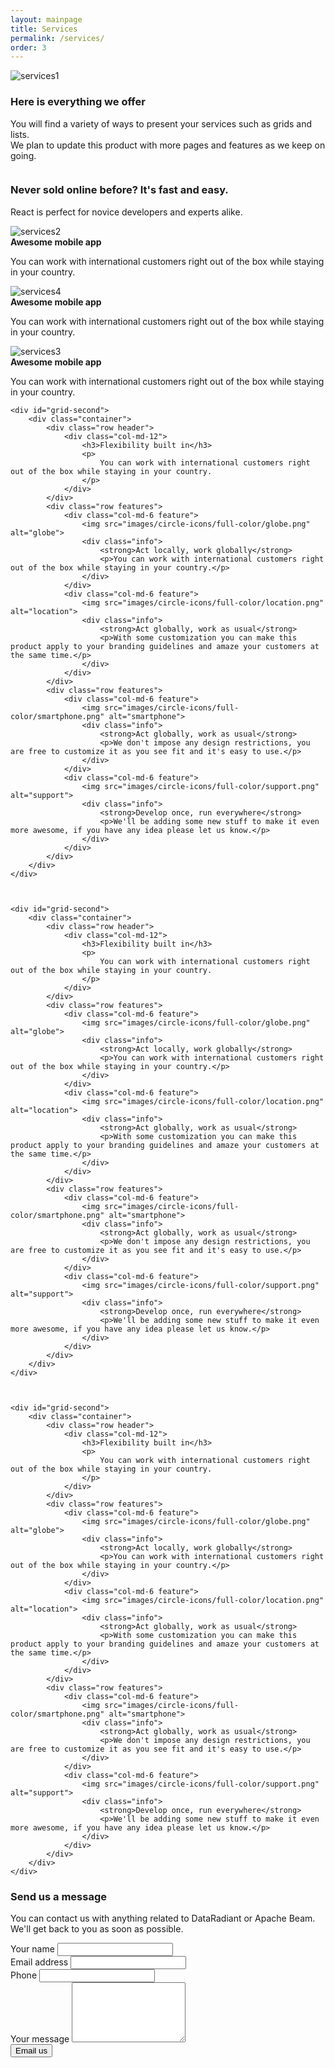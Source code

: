 ```yaml
---
layout: mainpage
title: Services
permalink: /services/
order: 3
---
```

<div id="services">
	<div id="hero">
		<div class="container">
			<div class="row" style="overflow:hidden;">
				<div class="col-md-6 image">
					<img src="images/services1.png" class="img-responsive animated fadeInUp" alt="services1">
				</div>
				<div class="col-md-6 info">
					<h3>Here is everything we offer</h3>
					<p>
						You will find a variety of ways to present your services such as grids and lists.
						<br>
						We plan to update this product with more pages and features as we keep on going.
					</p>
				</div>
			</div>
		</div>
	</div>
	<div id="grid-first">
		<div class="container">
			<div class="row header">
				<h3>Never sold online before? It's fast and easy.</h3>
				<p>
					React is perfect for novice developers and experts alike.
				</p>
			</div>
			<div class="row sections">
				<div class="col-md-4">
					<div class="section">
						<div class="pic">
							<img src="images/services2.png" class="img-responsive" alt="services2">
						</div>
						<div class="info">
							<strong>Awesome mobile app</strong>
							<p>
								You can work with international customers right out of the box while staying in your country.
							</p>
						</div>
					</div>
				</div>
				<div class="col-md-4">
					<div class="section">
						<div class="pic">
							<img src="images/services4.png" class="img-responsive" alt="services4">
						</div>
						<div class="info">
							<strong>Awesome mobile app</strong>
							<p>
								You can work with international customers right out of the box while staying in your country.
							</p>
						</div>
					</div>
				</div>
				<div class="col-md-4">
					<div class="section">
						<div class="pic">
							<img src="images/services3.png" class="img-responsive" alt="services3">
						</div>
						<div class="info">
							<strong>Awesome mobile app</strong>
							<p>
								You can work with international customers right out of the box while staying in your country.
							</p>
						</div>
					</div>
				</div>
			</div>
		</div>
	</div>

	<div id="grid-second">
		<div class="container">
			<div class="row header">
				<div class="col-md-12">
					<h3>Flexibility built in</h3>
					<p>
						You can work with international customers right out of the box while staying in your country.
					</p>
				</div>
			</div>
			<div class="row features">
				<div class="col-md-6 feature">
					<img src="images/circle-icons/full-color/globe.png" alt="globe">
					<div class="info">
						<strong>Act locally, work globally</strong>
						<p>You can work with international customers right out of the box while staying in your country.</p>
					</div>
				</div>
				<div class="col-md-6 feature">
					<img src="images/circle-icons/full-color/location.png" alt="location">
					<div class="info">
						<strong>Act globally, work as usual</strong>
						<p>With some customization you can make this product apply to your branding guidelines and amaze your customers at the same time.</p>
					</div>
				</div>
			</div>
			<div class="row features">
				<div class="col-md-6 feature">
					<img src="images/circle-icons/full-color/smartphone.png" alt="smartphone">
					<div class="info">
						<strong>Act globally, work as usual</strong>
						<p>We don't impose any design restrictions, you are free to customize it as you see fit and it's easy to use.</p>
					</div>
				</div>
				<div class="col-md-6 feature">
					<img src="images/circle-icons/full-color/support.png" alt="support">
					<div class="info">
						<strong>Develop once, run everywhere</strong>
						<p>We'll be adding some new stuff to make it even more awesome, if you have any idea please let us know.</p>
					</div>
				</div>
			</div>
		</div>
	</div>



	<div id="grid-second">
		<div class="container">
			<div class="row header">
				<div class="col-md-12">
					<h3>Flexibility built in</h3>
					<p>
						You can work with international customers right out of the box while staying in your country.
					</p>
				</div>
			</div>
			<div class="row features">
				<div class="col-md-6 feature">
					<img src="images/circle-icons/full-color/globe.png" alt="globe">
					<div class="info">
						<strong>Act locally, work globally</strong>
						<p>You can work with international customers right out of the box while staying in your country.</p>
					</div>
				</div>
				<div class="col-md-6 feature">
					<img src="images/circle-icons/full-color/location.png" alt="location">
					<div class="info">
						<strong>Act globally, work as usual</strong>
						<p>With some customization you can make this product apply to your branding guidelines and amaze your customers at the same time.</p>
					</div>
				</div>
			</div>
			<div class="row features">
				<div class="col-md-6 feature">
					<img src="images/circle-icons/full-color/smartphone.png" alt="smartphone">
					<div class="info">
						<strong>Act globally, work as usual</strong>
						<p>We don't impose any design restrictions, you are free to customize it as you see fit and it's easy to use.</p>
					</div>
				</div>
				<div class="col-md-6 feature">
					<img src="images/circle-icons/full-color/support.png" alt="support">
					<div class="info">
						<strong>Develop once, run everywhere</strong>
						<p>We'll be adding some new stuff to make it even more awesome, if you have any idea please let us know.</p>
					</div>
				</div>
			</div>
		</div>
	</div>



	<div id="grid-second">
		<div class="container">
			<div class="row header">
				<div class="col-md-12">
					<h3>Flexibility built in</h3>
					<p>
						You can work with international customers right out of the box while staying in your country.
					</p>
				</div>
			</div>
			<div class="row features">
				<div class="col-md-6 feature">
					<img src="images/circle-icons/full-color/globe.png" alt="globe">
					<div class="info">
						<strong>Act locally, work globally</strong>
						<p>You can work with international customers right out of the box while staying in your country.</p>
					</div>
				</div>
				<div class="col-md-6 feature">
					<img src="images/circle-icons/full-color/location.png" alt="location">
					<div class="info">
						<strong>Act globally, work as usual</strong>
						<p>With some customization you can make this product apply to your branding guidelines and amaze your customers at the same time.</p>
					</div>
				</div>
			</div>
			<div class="row features">
				<div class="col-md-6 feature">
					<img src="images/circle-icons/full-color/smartphone.png" alt="smartphone">
					<div class="info">
						<strong>Act globally, work as usual</strong>
						<p>We don't impose any design restrictions, you are free to customize it as you see fit and it's easy to use.</p>
					</div>
				</div>
				<div class="col-md-6 feature">
					<img src="images/circle-icons/full-color/support.png" alt="support">
					<div class="info">
						<strong>Develop once, run everywhere</strong>
						<p>We'll be adding some new stuff to make it even more awesome, if you have any idea please let us know.</p>
					</div>
				</div>
			</div>
		</div>
	</div>
</div>
<div id="contact-us">
    <div id="info">
        <div class="container">
            <div class="row">
                <div class="col-md-12 message">
                    <h3>Send us a message</h3>
                    <p>
                        You can contact us with anything related to DataRadiant or Apache Beam. <br> We'll get back to you as soon as possible.
                    </p>
                    <form role="form" id="contact-form" method="post" action="https://formspree.io/info@dataradiant.com">
                        <div class="form-group">
                            <label for="name">Your name</label>
                            <input type="text" name="name" class="form-control" id="name">
                        </div>
                        <div class="form-group">
                            <label for="email">Email address</label>
                            <input type="email" name="email" class="form-control" id="email">
                        </div>
                        <div class="form-group">
                            <label for="phone">Phone</label>
                            <input type="text" name="phone" class="form-control" id="phone">
                        </div>
                        <div class="form-group">
                            <label for="message">Your message</label>
                            <textarea name="message" class="form-control" id="message" rows="6"></textarea>
                        </div>
                        <div class="submit">
                            <input type="hidden" name="_subject" value="Service inquiry" />
                            <input type="hidden" name="_next" value="/thanks/" />
                            <input type="text" name="_format" value="plain" style="display:none" />
                            <input type="submit" class="button button-small" value="Email us">
                        </div>
                    </form>
                </div>
            </div>
        </div>
    </div>
</div>
